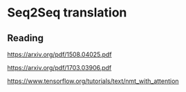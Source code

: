 # Seq2Seq translation




## Reading

https://arxiv.org/pdf/1508.04025.pdf

https://arxiv.org/pdf/1703.03906.pdf

https://www.tensorflow.org/tutorials/text/nmt_with_attention

